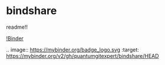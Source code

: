 # bindshare
readme!!

[!Binder](https://mybinder.org/v2/gh/quantumgitexpert/bindshare/HEAD)

.. image:: https://mybinder.org/badge_logo.svg
 :target: https://mybinder.org/v2/gh/quantumgitexpert/bindshare/HEAD
